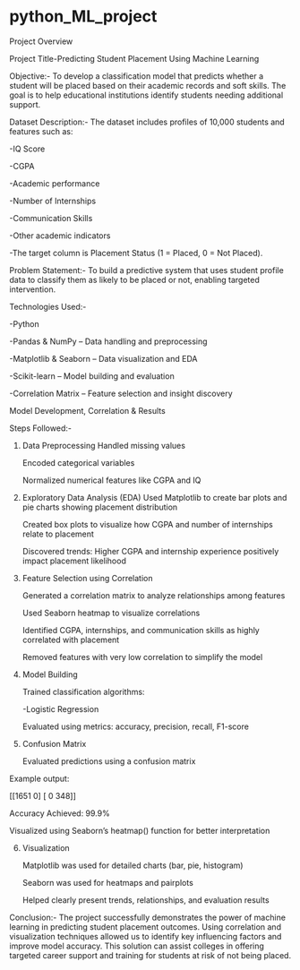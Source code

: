 # python_ML_project

Project Overview

Project Title-Predicting Student Placement Using Machine Learning

Objective:-
To develop a classification model that predicts whether a student will be placed based on their academic records and soft skills. The goal is to help educational institutions identify students needing additional support.

Dataset Description:-
The dataset includes profiles of 10,000 students and features such as:

-IQ Score

-CGPA

-Academic performance

-Number of Internships

-Communication Skills

-Other academic indicators

-The target column is Placement Status (1 = Placed, 0 = Not Placed).

Problem Statement:-
To build a predictive system that uses student profile data to classify them as likely to be placed or not, enabling targeted intervention.

Technologies Used:-

-Python

-Pandas & NumPy – Data handling and preprocessing

-Matplotlib & Seaborn – Data visualization and EDA

-Scikit-learn – Model building and evaluation

-Correlation Matrix – Feature selection and insight discovery

Model Development, Correlation & Results

Steps Followed:-
1. Data Preprocessing Handled missing values

   Encoded categorical variables 

   Normalized numerical features like CGPA and IQ

2. Exploratory Data Analysis (EDA) Used Matplotlib to create bar plots and pie charts showing placement distribution

   Created box plots to visualize how CGPA and number of internships relate to placement

   Discovered trends: Higher CGPA and internship experience positively impact placement likelihood

3. Feature Selection using Correlation

   Generated a correlation matrix to analyze relationships among features

   Used Seaborn heatmap to visualize correlations

   Identified CGPA, internships, and communication skills as highly correlated with placement

   Removed features with very low correlation to simplify the model

4. Model Building

   Trained classification algorithms:

   -Logistic Regression

   Evaluated using metrics: accuracy, precision, recall, F1-score

5. Confusion Matrix

   Evaluated predictions using a confusion matrix

Example output:

[[1651    0]
 [   0  348]]

   Accuracy Achieved: 99.9%

   Visualized using Seaborn’s heatmap() function for better interpretation

6. Visualization

   Matplotlib was used for detailed charts (bar, pie, histogram)

   Seaborn was used for heatmaps and pairplots

   Helped clearly present trends, relationships, and evaluation results

Conclusion:-
The project successfully demonstrates the power of machine learning in predicting student placement outcomes. Using correlation and visualization techniques allowed us to identify key influencing factors and improve model accuracy. This solution can assist colleges in offering targeted career support and training for students at risk of not being placed.
